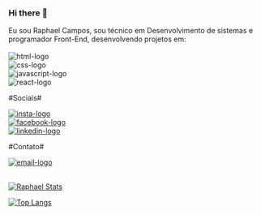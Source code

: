### Hi there 👋

Eu sou Raphael Campos, sou técnico em Desenvolvimento de sistemas e programador Front-End, desenvolvendo projetos em:
<br>
<br>
<img src="https://img.shields.io/badge/HTML5-E34F26?style=for-the-badge&logo=html5&logoColor=white" alt="html-logo" />
<br>
<img src="https://img.shields.io/badge/CSS3-1572B6?style=for-the-badge&logo=css3&logoColor=white" alt="css-logo" />
<br>
<img src="https://img.shields.io/badge/JavaScript-F7DF1E?style=for-the-badge&logo=javascript&logoColor=black" alt="javascript-logo" />
<br>
<img src="https://img.shields.io/badge/React-20232A?style=for-the-badge&logo=react&logoColor=61DAFB" alt="react-logo" />
<br>

<p>#Sociais#</p>

<a href="http://www.instagram.com/raphask8campos">
<img src="https://img.shields.io/badge/Instagram-E4405F?style=for-the-badge&logo=instagram&logoColor=white" alt="insta-logo" />
</a>
<br>
<a href="http://www.facebook.com/raphael.campos.718">
<img src="https://img.shields.io/badge/Facebook-1877F2?style=for-the-badge&logo=facebook&logoColor=white" alt="facebook-logo" />
</a>
<br>
<a href="http://www.linkedin.com/raphael marques campos">
<img src="https://img.shields.io/badge/LinkedIn-0077B5?style=for-the-badge&logo=linkedin&logoColor=white" alt="linkedin-logo" />
<a/>
<br>

<p>#Contato#</p>

<a href="http://www.outlook.com/raphaelnegocios1">
<img src="https://img.shields.io/badge/Microsoft_Outlook-0078D4?style=for-the-badge&logo=microsoft-outlook&logoColor=white" alt="email-logo" />
<br>
<br>

[![Raphael Stats](https://github-readme-stats.vercel.app/api?username=Raphacam40)](https://github.com/anuraghazra/github-readme-stats)

[![Top Langs](https://github-readme-stats.vercel.app/api/top-langs/?username=Raphacam40)](https://github.com/anuraghazra/github-readme-stats)



